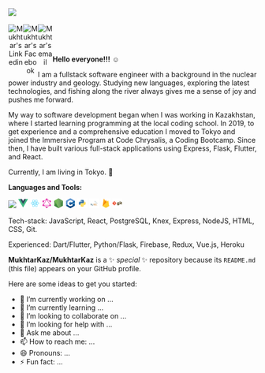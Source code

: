 <img src="https://cdn.pixabay.com/photo/2016/11/02/08/56/binary-1790842_1280.jpg" >

<p align='center'>
<a href="https://www.linkedin.com/in/mukhtarotarbayev/">
  <img align="left" alt="Mukhtar's Linkedin" width="30px" src="https://cdn.jsdelivr.net/npm/simple-icons@v3/icons/linkedin.svg" />
</a>&nbsp;&nbsp;
<a href="https://www.facebook.com/mukha.aisultan/">
  <img align="left" alt="Mukhtar's Facebook" width="30px" src="https://cdn.jsdelivr.net/npm/simple-icons@v3/icons/facebook.svg" />
</a>&nbsp;&nbsp;
<a href="mukhtar.otarbayev@gmail.com">
  <img align="left" alt="Mukhtar's email" width="30px" src="https://cdn.jsdelivr.net/npm/simple-icons@v3/icons/gmail.svg" />
</a>
<p>
<br>

**Hello everyone!!!** :relaxed:

I am a fullstack software engineer with a background in the nuclear power industry and geology. Studying new languages, exploring the latest technologies, and fishing along the river always gives me a sense of joy and pushes me forward.

My way to software development began when I was working in Kazakhstan, where I started learning programming at the local coding school. In 2019, to get experience and a comprehensive education I moved to Tokyo and joined the Immersive Program at Code Chrysalis, a Coding Bootcamp. Since then, I have built various full-stack applications using Express, Flask, Flutter, and React.

Currently, I am living in Tokyo. :sushi:

**Languages and Tools:**

<code><img height="20" src="../logos/javascript.svg"></code>
<code><img height="20" src="https://raw.githubusercontent.com/github/explore/80688e429a7d4ef2fca1e82350fe8e3517d3494d/topics/vue/vue.png"></code>
<code><img height="20" src="https://raw.githubusercontent.com/github/explore/80688e429a7d4ef2fca1e82350fe8e3517d3494d/topics/react/react.png"></code>
<code><img height="20" src="https://raw.githubusercontent.com/github/explore/5c058a388828bb5fde0bcafd4bc867b5bb3f26f3/topics/graphql/graphql.png"></code>
<code><img height="20" src="https://raw.githubusercontent.com/github/explore/80688e429a7d4ef2fca1e82350fe8e3517d3494d/topics/nodejs/nodejs.png"></code>
<code><img height="20" src="https://raw.githubusercontent.com/github/explore/80688e429a7d4ef2fca1e82350fe8e3517d3494d/topics/cpp/cpp.png"></code>
<code><img height="20" src="https://raw.githubusercontent.com/github/explore/80688e429a7d4ef2fca1e82350fe8e3517d3494d/topics/python/python.png"></code>
<code><img height="20" src="https://raw.githubusercontent.com/github/explore/80688e429a7d4ef2fca1e82350fe8e3517d3494d/topics/mysql/mysql.png"></code>
<code><img height="20" src="https://raw.githubusercontent.com/github/explore/80688e429a7d4ef2fca1e82350fe8e3517d3494d/topics/firebase/firebase.png"></code>
<code><img height="20" src="https://raw.githubusercontent.com/github/explore/80688e429a7d4ef2fca1e82350fe8e3517d3494d/topics/git/git.png"></code>

Tech-stack: JavaScript, React, PostgreSQL, Knex, Express, NodeJS, HTML, CSS, Git.

Experienced: Dart/Flutter, Python/Flask, Firebase, Redux, Vue.js, Heroku

**MukhtarKaz/MukhtarKaz** is a ✨ _special_ ✨ repository because its `README.md` (this file) appears on your GitHub profile.

Here are some ideas to get you started:

- 🔭 I’m currently working on ...
- 🌱 I’m currently learning ...
- 👯 I’m looking to collaborate on ...
- 🤔 I’m looking for help with ...
- 💬 Ask me about ...
- 📫 How to reach me: ...
- 😄 Pronouns: ...
- ⚡ Fun fact: ...
